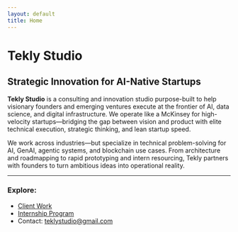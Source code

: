 ```yaml
---
layout: default
title: Home
---
```


# Tekly Studio

## Strategic Innovation for AI-Native Startups

**Tekly Studio** is a consulting and innovation studio purpose-built to help visionary founders and emerging ventures execute at the frontier of AI, data science, and digital infrastructure. We operate like a McKinsey for high-velocity startups—bridging the gap between vision and product with elite technical execution, strategic thinking, and lean startup speed.

We work across industries—but specialize in technical problem-solving for AI, GenAI, agentic systems, and blockchain use cases. From architecture and roadmapping to rapid prototyping and intern resourcing, Tekly partners with founders to turn ambitious ideas into operational reality.

---

### Explore:
* [Client Work](/clients)
* [Internship Program](/internship)
* Contact: [teklystudio@gmail.com](mailto:teklystudio@gmail.com)
